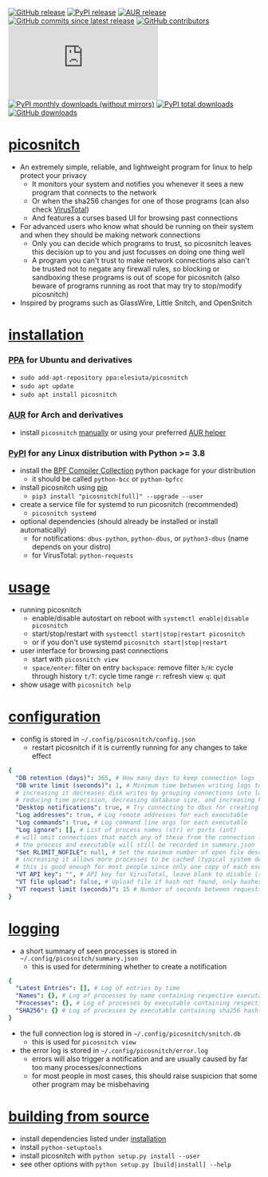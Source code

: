 [![GitHub release](https://img.shields.io/github/v/release/elesiuta/picosnitch?color=00a0a0)](https://github.com/elesiuta/picosnitch/releases)
[![PyPI release](https://img.shields.io/pypi/v/picosnitch?color=00a0a0)](https://pypi.org/project/picosnitch)
[![AUR release](https://img.shields.io/aur/version/picosnitch?color=00a0a0)](https://aur.archlinux.org/packages/picosnitch/)
[![GitHub commits since latest release](https://img.shields.io/github/commits-since/elesiuta/picosnitch/latest/master?color=00a0a0)](https://github.com/elesiuta/picosnitch/commits/master)
[![GitHub contributors](https://img.shields.io/github/contributors/elesiuta/picosnitch?color=00a0a0)](https://github.com/elesiuta/picosnitch/graphs/contributors)
[![File size](https://img.shields.io/github/size/elesiuta/picosnitch/picosnitch.py?color=00a0a0)](https://github.com/elesiuta/picosnitch/blob/master/picosnitch.py)
[![PyPI monthly downloads (without mirrors)](https://img.shields.io/pypi/dm/picosnitch?color=00a0a0&label=downloads%20%28pypistats%29)](https://pypistats.org/packages/picosnitch)
[![PyPI total downloads](https://img.shields.io/badge/dynamic/json?color=00a0a0&label=downloads%20%28pepy%29&query=total_downloads&url=https%3A%2F%2Fapi.pepy.tech%2Fapi%2Fprojects%2Fpicosnitch)](https://pepy.tech/project/picosnitch)
[![GitHub downloads](https://img.shields.io/github/downloads/elesiuta/picosnitch/total?color=00a0a0&label=downloads%20%28github%29)](https://github.com/elesiuta/picosnitch/releases)

# [picosnitch](https://elesiuta.github.io/picosnitch/)
- An extremely simple, reliable, and lightweight program for linux to help protect your privacy
  - It monitors your system and notifies you whenever it sees a new program that connects to the network
  - Or when the sha256 changes for one of those programs (can also check [VirusTotal](https://www.virustotal.com))
  - And features a curses based UI for browsing past connections
- For advanced users who know what should be running on their system and when they should be making network connections
  - Only you can decide which programs to trust, so picosnitch leaves this decision up to you and just focusses on doing one thing well
  - A program you can't trust to make network connections also can't be trusted not to negate any firewall rules, so blocking or sandboxing these programs is out of scope for picosnitch (also beware of programs running as root that may try to stop/modify picosnitch)
- Inspired by programs such as GlassWire, Little Snitch, and OpenSnitch

# [installation](#installation)

### [PPA](https://launchpad.net/~elesiuta/+archive/ubuntu/picosnitch) for Ubuntu and derivatives
- `sudo add-apt-repository ppa:elesiuta/picosnitch`
- `sudo apt update`
- `sudo apt install picosnitch`

### [AUR](https://aur.archlinux.org/packages/picosnitch/) for Arch and derivatives
- install `picosnitch` [manually](https://wiki.archlinux.org/title/Arch_User_Repository#Installing_and_upgrading_packages) or using your preferred [AUR helper](https://wiki.archlinux.org/title/AUR_helpers)

### [PyPI](https://pypi.org/project/picosnitch/) for any Linux distribution with Python >= 3.8
- install the [BPF Compiler Collection](https://github.com/iovisor/bcc/blob/master/INSTALL.md) python package for your distribution
  - it should be called `python-bcc` or `python-bpfcc`
- install picosnitch using [pip](https://pip.pypa.io/)
  - `pip3 install "picosnitch[full]" --upgrade --user`
- create a service file for systemd to run picosnitch (recommended)
  - `picosnitch systemd`
- optional dependencies (should already be installed or install automatically)
  - for notifications: `dbus-python`, `python-dbus`, or `python3-dbus` (name depends on your distro)
  - for VirusTotal: `python-requests`

# [usage](#usage)
- running picosnitch
  - enable/disable autostart on reboot with `systemctl enable|disable picosnitch`
  - start/stop/restart with `systemctl start|stop|restart picosnitch`
  - or if you don't use systemd `picosnitch start|stop|restart`
- user interface for browsing past connections
  - start with `picosnitch view`
  - `space/enter`: filter on entry `backspace`: remove filter `h/H`: cycle through history `t/T`: cycle time range `r`: refresh view `q`: quit
- show usage with `picosnitch help`

# [configuration](#configuration)
- config is stored in `~/.config/picosnitch/config.json`
  - restart picosnitch if it is currently running for any changes to take effect

```yaml
{
  "DB retention (days)": 365, # How many days to keep connection logs
  "DB write limit (seconds)": 1, # Minimum time between writing logs to snitch.db
  # increasing it decreases disk writes by grouping connections into larger time windows
  # reducing time precision, decreasing database size, and increasing hash latency
  "Desktop notifications": true, # Try connecting to dbus for creating system notifications
  "Log addresses": true, # Log remote addresses for each executable
  "Log commands": true, # Log command line args for each executable
  "Log ignore": [], # List of process names (str) or ports (int)
  # will omit connections that match any of these from the connection log (snitch.db)
  # the process and executable will still be recorded in summary.json
  "Set RLIMIT_NOFILE": null, # Set the maximum number of open file descriptors (int)
  # increasing it allows more processes to be cached (typical system default is 1024)
  # this is good enough for most people since only one copy of each executable is cached
  "VT API key": "", # API key for VirusTotal, leave blank to disable (str)
  "VT file upload": false, # Upload file if hash not found, only hashes are used by default
  "VT request limit (seconds)": 15 # Number of seconds between requests (free tier quota)
}
```

# [logging](#logging)
- a short summary of seen processes is stored in `~/.config/picosnitch/summary.json`
  - this is used for determining whether to create a notification

```yaml
{
  "Latest Entries": [], # Log of entries by time
  "Names": {}, # Log of processes by name containing respective executable(s)
  "Processes": {}, # Log of processes by executable containing respective name(s)
  "SHA256": {} # Log of processes by executable containing sha256 hash(es) and VirusTotal results
}
```
- the full connection log is stored in `~/.config/picosnitch/snitch.db`
  - this is used for `picosnitch view`
- the error log is stored in `~/.config/picosnitch/error.log`
  - errors will also trigger a notification and are usually caused by far too many processes/connections
  - for most people in most cases, this should raise suspicion that some other program may be misbehaving

# [building from source](#building-from-source)
- install dependencies listed under [installation](#installation)
- install `python-setuptools`
- install picosnitch with `python setup.py install --user`
- see other options with `python setup.py [build|install] --help`
